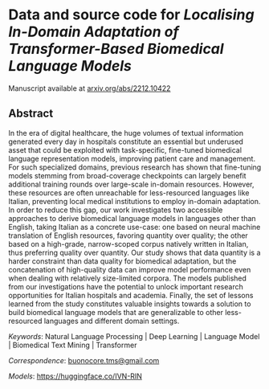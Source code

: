 # Data and source code for *Localising In-Domain Adaptation of Transformer-Based Biomedical Language Models*

Manuscript available at [arxiv.org/abs/2212.10422](https://arxiv.org/abs/2212.10422)

## Abstract

In the era of digital healthcare, the huge volumes of textual information generated every day in hospitals constitute an essential but underused asset that could be exploited with task-specific, fine-tuned biomedical language representation models, improving patient care and management. For such specialized domains, previous research has shown that fine-tuning models stemming from broad-coverage checkpoints can largely benefit additional training rounds over large-scale in-domain resources. However, these resources are often unreachable for less-resourced languages like Italian, preventing local medical institutions to employ in-domain adaptation. In order to reduce this gap, our work investigates two accessible approaches to derive biomedical language models in languages other than English, taking Italian as a concrete use-case: one based on neural machine translation of English resources, favoring quantity over quality; the other based on a high-grade, narrow-scoped corpus natively written in Italian, thus preferring quality over quantity. Our study shows that data quantity is a harder constraint than data quality for biomedical adaptation, but the concatenation of high-quality data can improve model performance even when dealing with relatively size-limited corpora. The models published from our investigations have the potential to unlock important research opportunities for Italian hospitals and academia. Finally, the set of lessons learned from the study constitutes valuable insights towards a solution to build biomedical language models that are generalizable to other less-resourced languages and different domain settings.

*Keywords*: Natural Language Processing | Deep Learning | Language Model | Biomedical Text Mining | Transformer

*Correspondence*: buonocore.tms@gmail.com

*Models*: https://huggingface.co/IVN-RIN

